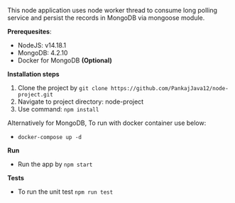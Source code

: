 
This node application uses node worker thread to consume long polling service and persist the records in MongoDB via mongoose module.

**Prerequesites**:

- NodeJS: v14.18.1
- MongoDB: 4.2.10
- Docker for MongoDB **(Optional)**

**Installation steps**

 1. Clone the project by `git clone https://github.com/PankajJava12/node-project.git`
 2. Navigate to project directory: node-project
 3. Use command: `npm install`

Alternatively for MongoDB, To run with docker container use below:
- `docker-compose up -d`
 
**Run**
- Run the app by `npm start`

**Tests**
- To run the unit test `npm run test`